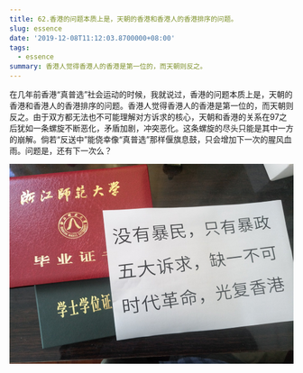 ```yaml
---
title: 62.香港的问题本质上是，天朝的香港和香港人的香港排序的问题。
slug: essence
date: '2019-12-08T11:12:03.8700000+08:00'
tags:
  - essence
summary: 香港人觉得香港人的香港是第一位的，而天朝则反之。
---
```

在几年前香港“真普选”社会运动的时候，我就说过，香港的问题本质上是，天朝的香港和香港人的香港排序的问题。香港人觉得香港人的香港是第一位的，而天朝则反之。由于双方都无法也不可能理解对方诉求的核心，天朝和香港的关系在97之后犹如一条螺旋不断恶化，矛盾加剧，冲突恶化。这条螺旋的尽头只能是其中一方的崩解。倘若“反送中”能侥幸像“真普选”那样偃旗息鼓，只会增加下一次的腥风血雨。问题是，还有下一次么？



![](/images/uploads/62.png)

